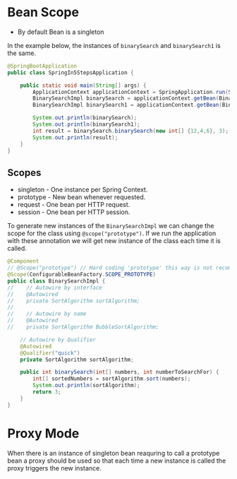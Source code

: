 # Bean Scope

- By default Bean is a singleton

In the example below, the instances of `binarySearch` and `binarySearch1` is the same.

```JAVA
@SpringBootApplication
public class SpringIn5StepsApplication {

	public static void main(String[] args) {
		ApplicationContext applicationContext = SpringApplication.run(SpringIn5StepsApplication.class, args);
		BinarySearchImpl binarySearch = applicationContext.getBean(BinarySearchImpl.class);
		BinarySearchImpl binarySearch1 = applicationContext.getBean(BinarySearchImpl.class);

		System.out.println(binarySearch);
		System.out.println(binarySearch1);
		int result = binarySearch.binarySearch(new int[] {12,4,6}, 3);
		System.out.println(result);
	}
}
```

## Scopes

- singleton - One instance per Spring Context.
- prototype - New bean whenever requested.
- request - One bean per HTTP request.
- session - One bean per HTTP session.

To generate new instances of the `BinarySearchImpl` we can change the scope for the class using `@scope("prototype")`. If we run the application with these annotation we will get new instance of the class each time it is called.

```JAVA
@Component
// @Scope("prototype") // Hard coding 'prototype' this way is not recommended
@Scope(ConfigurableBeanFactory.SCOPE_PROTOTYPE)
public class BinarySearchImpl {
//    // Autowire by interface
//    @Autowired
//    private SortAlgorithm sortAlgorithm;
//
//    // Autowire by name
//    @Autowired
//    private SortAlgorithm BubbleSortAlgorithm;

    // Autowire by Qualifier
    @Autowired
    @Qualifier("quick")
    private SortAlgorithm sortAlgorithm;

    public int binarySearch(int[] numbers, int numberToSearchFor) {
        int[] sortedNumbers = sortAlgorithm.sort(numbers);
        System.out.println(sortAlgorithm);
        return 3;
    }
}
```

# Proxy Mode

When there is an instance of singleton bean reaquring to call a prototype bean a proxy should be used so that each time a new instance is called the proxy triggers the new instance.

